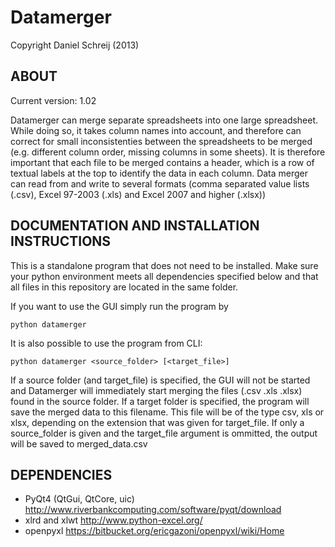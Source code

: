 Datamerger
==========
Copyright Daniel Schreij (2013)

ABOUT
-----
Current version: 1.02

Datamerger can merge separate spreadsheets into one large spreadsheet. While doing so,
it takes column names into account, and therefore can correct for small inconsistenties
between the spreadsheets to be merged (e.g. different column order, missing columns in some sheets).
It is therefore important that each file to be merged contains a header, which is a row of textual labels
at the top to identify the data in each column.
Data merger can read from and write to several formats (comma separated value lists (.csv), Excel 97-2003 (.xls)
and Excel 2007 and higher (.xlsx))


DOCUMENTATION AND INSTALLATION INSTRUCTIONS
-------------------------------------------
This is a standalone program that does not need to be installed. Make sure your 
python environment meets all dependencies specified below and that all files in
this repository are located in the same folder.

If you want to use the GUI simply run the program by

    python datamerger

It is also possible to use the program from CLI:

    python datamerger <source_folder> [<target_file>]

If a source folder (and target_file) is specified, the GUI will not be started and Datamerger will
immediately start merging the files (.csv .xls .xlsx) found in the source folder.
If a target folder is specified, the program will save the merged data to this filename.
This file will be of the type csv, xls or xlsx, depending on the extension
that was given for target_file. If only a source_folder is given and the target_file argument
is ommitted, the output will be saved to merged_data.csv


DEPENDENCIES
------------
- PyQt4 (QtGui, QtCore, uic) <http://www.riverbankcomputing.com/software/pyqt/download>
- xlrd and xlwt <http://www.python-excel.org/>
- openpyxl <https://bitbucket.org/ericgazoni/openpyxl/wiki/Home>
